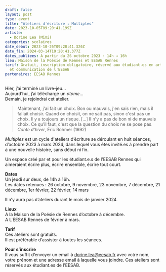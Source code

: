 ```yaml
---
draft: false
layout: post
type: event
title: "Ateliers d'écriture : Multiples"
date: 2023-10-05T09:20:41.199Z
artiste:
  - Dorine Lea (Mimi)
categories: scolaires
date_debut: 2023-10-26T09:20:41.326Z
date_fin: 2024-03-14T10:20:41.377Z
dates_publiees: A partir du 26 octobre 2023 · 14h → 16h
lieu: Maison de la Poésie de Rennes et EESAB Rennes
tarif: Gratuit, inscription obligatoire, réservé aux étudiant.es en art, design
  et communication de l'EESAB
partenaires: EESAB Rennes
---
```

Hier, j’ai terminé un livre-jeu...\
Aujourd’hui, j’ai téléchargé un *otome*...\
Demain, je rejoindrai cet atelier.

> Maintenant, j'ai fait un choix. Bon ou mauvais, j'en sais rien, mais il fallait choisir. Quand on choisit, on ne sait pas, sinon c'est pas un choix. Il y a toujours un risque. \[...] Il n'y a pas de bon ni de mauvais choix. Ce qu'il faut, c'est que la question du choix ne se pose pas. *Conte d’hiver*, Éric Rohmer (1992)

*Multiples* est un cycle d'ateliers d’écriture se déroulant en huit séances, d’octobre 2023 à mars 2024, dans lequel vous êtes invité.es à prendre part à une nouvelle histoire, sans début ni fin.

Un espace créé par et pour les étudiant.e.s de l’EESAB Rennes qui aimeraient écrire plus, écrire ensemble, écrire tout court.

**Dates**\
Un jeudi sur deux, de 14h à 16h.\
Les dates retenues : 26 octobre, 9 novembre, 23 novembre, 7 décembre, 21 décembre, 1er février, 22 février, 14 mars

Il n’y aura pas d’ateliers durant le mois de janvier 2024.

**Lieux**  
A la Maison de la Poésie de Rennes d’octobre à décembre.  
A L'EESAB Rennes de février à mars.

**Tarif**\
Ces ateliers sont gratuits.  
Il est préférable d'assister à toutes les séances. 

**Pour s’inscrire**  
Il vous suffit d’envoyer un email à [dorine.lea@eesab.fr](mailto:dorine.lea@eesab.fr) avec votre nom, votre prénom et une adresse email à laquelle vous joindre. Ces ateliers sont réservés aux étudiant.es de l’EESAB.